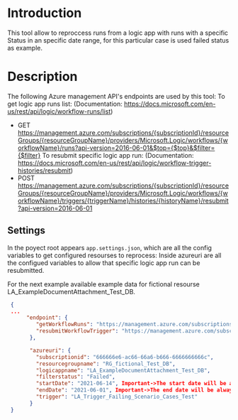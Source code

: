 # Introduction 

This tool allow to reproccess runs from a logic app with runs with a specific Status in an specific date range, for this particular case is used failed status as example.

# Description 

The following Azure management API's endpoints are used by this tool:
To get logic app runs list: (Documentation: https://docs.microsoft.com/en-us/rest/api/logic/workflow-runs/list)
- GET https://management.azure.com/subscriptions/{subscriptionId}/resourceGroups/{resourceGroupName}/providers/Microsoft.Logic/workflows/{workflowName}/runs?api-version=2016-06-01&$top={$top}&$filter={$filter}
To resubmit specific logic app run: (Documentation: https://docs.microsoft.com/en-us/rest/api/logic/workflow-trigger-histories/resubmit)
- POST https://management.azure.com/subscriptions/{subscriptionId}/resourceGroups/{resourceGroupName}/providers/Microsoft.Logic/workflows/{workflowName}/triggers/{triggerName}/histories/{historyName}/resubmit?api-version=2016-06-01

## Settings
In the poyect root appears `app.settings.json`, which are all the config variables to get configured resourses to reprocess:
Inside azureuri are all the configued variables to allow that specific logic app run can be resubmitted.

For the next example available example data for fictional resourse LA_ExampleDocumentAttachment_Test_DB.
   ```json
    {
	...
         "endpoint": {
			"getWorkflowRuns": "https://management.azure.com/subscriptions/{0}/resourceGroups/{1}/providers/Microsoft.Logic/workflows/{2}/runs?api-version=2016-06-01&$top=250&$filter=Status eq '{3}' and startTime lt {4}",
			"resubmitWorkflowTrigger": "https://management.azure.com/subscriptions/{0}/resourceGroups/{1}/providers/Microsoft.Logic/workflows/{2}/triggers/{3}/histories/{4}/resubmit?api-version=2016-06-01"
		  },

		  "azureuri": {
			"subscriptionid": "666666e6-ac66-66a6-b666-6666666666c",
			"resourcegroupname": "RG_fictional_Test_DB",
			"logicappname": "LA_ExampleDocumentAttachment_Test_DB",
			"filterstatus": "Failed",
			"startDate": "2021-06-14", Important->The start date will be always the most recent date
			"endDate": "2021-06-01", Important->The end date will be always the less recent date
			"trigger": "LA_Trigger_Failing_Scenario_Cases_Test"
		  }
    }  
   ```